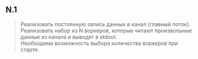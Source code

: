 ## N.1
> Реализовать постоянную запись данных в канал (главный поток).\
Реализовать набор из N воркеров, которые читают произвольные данные из канала и выводят в stdout.\
Необходима возможность выбора количества воркеров при старте.